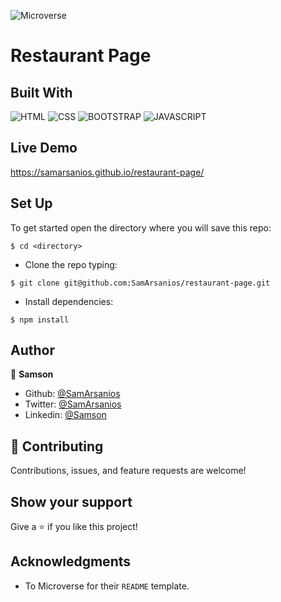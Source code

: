![Microverse](https://img.shields.io/badge/-Microverse-6F23FF?style=for-the-badge)

# Restaurant Page

## Built With
![HTML](https://img.shields.io/badge/html5%20-%23E34F26.svg?&style=for-the-badge&logo=html5&logoColor=white)
![CSS](https://img.shields.io/badge/css3%20-%231572B6.svg?&style=for-the-badge&logo=css3&logoColor=white)
![BOOTSTRAP](https://img.shields.io/badge/bootstrap%20-%23563D7C.svg?&style=for-the-badge&logo=bootstrap&logoColor=white)
![JAVASCRIPT](https://img.shields.io/badge/javascript%20-%23323330.svg?&style=for-the-badge&logo=javascript&logoColor=%23F7DF1E")

## Live Demo
https://samarsanios.github.io/restaurant-page/

## Set Up 
To get started open the directory where you will save this repo:

```
$ cd <directory>
```

- Clone the repo typing:

```
$ git clone git@github.com:SamArsanios/restaurant-page.git
```

- Install dependencies:

```
$ npm install
```
## Author

👤 **Samson**

- Github: [@SamArsanios](https://github.com/SamArsanios)
- Twitter: [@SamArsanios](https://twitter.com/SamArsanios)
- Linkedin: [@Samson](https://www.linkedin.com/in/samson-kibrom/)

## 🤝 Contributing

Contributions, issues, and feature requests are welcome!

## Show your support

Give a ⭐️ if you like this project!

## Acknowledgments

- To Microverse for their `README` template.
